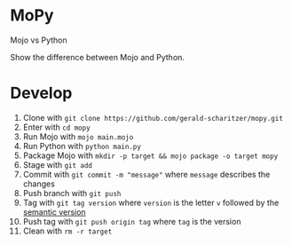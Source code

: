 # MoPy

Mojo vs Python

Show the difference between Mojo and Python.

# Develop

1. Clone with `git clone https://github.com/gerald-scharitzer/mopy.git`
2. Enter with `cd mopy`
3. Run Mojo with `mojo main.mojo`
4. Run Python with `python main.py`
5. Package Mojo with `mkdir -p target && mojo package -o target mopy`
6. Stage with `git add`
7. Commit with `git commit -m "message"` where `message` describes the changes
8. Push branch with `git push`
9. Tag with `git tag version` where
	`version` is the letter `v` followed by the [semantic version](https://semver.org/)
10. Push tag with `git push origin tag` where `tag` is the version
11. Clean with `rm -r target`
